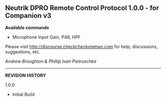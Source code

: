 ## Neutrik DPRO Remote Control Protocol 1.0.0 - for Companion v3

**Available commands**

- Microphone Input Gain, P48, HPF

Please visit http://discourse.checkcheckonetwo.com for help, discussions, suggestions, etc.

_Andrew Broughton & Phillip Ivan Pietruschka_

---

**REVISION HISTORY**

1.0.0

- Initial Build
